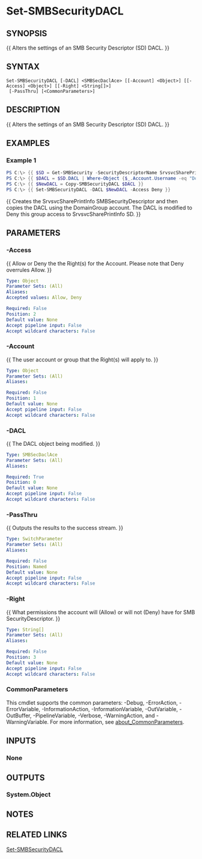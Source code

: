 ﻿---
external help file: SMBSecurity-help.xml
Module Name: SMBSecurity
online version:
schema: 2.0.0
---

# Set-SMBSecurityDACL

## SYNOPSIS
{{ Alters the settings of an SMB Security Descriptor (SD) DACL. }}

## SYNTAX

```
Set-SMBSecurityDACL [-DACL] <SMBSecDaclAce> [[-Account] <Object>] [[-Access] <Object>] [[-Right] <String[]>]
 [-PassThru] [<CommonParameters>]
```

## DESCRIPTION
{{ Alters the settings of an SMB Security Descriptor (SD) DACL. }}

## EXAMPLES

### Example 1
```powershell
PS C:\> {{ $SD = Get-SMBSecurity -SecurityDescriptorName SrvsvcSharePrintInfo }}
PS C:\> {{ $DACL = $SD.DACL | Where-Object {$_.Account.Username -eq "DomianGroup"} }}
PS C:\> {{ $NewDACL = Copy-SMBSecurityDACL $DACL }}
PS C:\> {{ Set-SMBSecurityDACL -DACL $NewDACL -Access Deny }}
```

{{ Creates the SrvsvcSharePrintInfo SMBSecurityDescriptor and then copies the DACL using the DomainGroup account. The DACL is modified to Deny this group access to SrvsvcSharePrintInfo SD. }}

## PARAMETERS

### -Access
{{ Allow or Deny the the Right(s) for the Account. Please note that Deny overrules Allow. }}

```yaml
Type: Object
Parameter Sets: (All)
Aliases:
Accepted values: Allow, Deny

Required: False
Position: 2
Default value: None
Accept pipeline input: False
Accept wildcard characters: False
```

### -Account
{{ The user account or group that the Right(s) will apply to. }}

```yaml
Type: Object
Parameter Sets: (All)
Aliases:

Required: False
Position: 1
Default value: None
Accept pipeline input: False
Accept wildcard characters: False
```

### -DACL
{{ The DACL object being modified. }}

```yaml
Type: SMBSecDaclAce
Parameter Sets: (All)
Aliases:

Required: True
Position: 0
Default value: None
Accept pipeline input: False
Accept wildcard characters: False
```

### -PassThru
{{ Outputs the results to the success stream. }}

```yaml
Type: SwitchParameter
Parameter Sets: (All)
Aliases:

Required: False
Position: Named
Default value: None
Accept pipeline input: False
Accept wildcard characters: False
```

### -Right
{{ What permissions the account will (Allow) or will not (Deny) have for SMB SecurityDescriptor. }}

```yaml
Type: String[]
Parameter Sets: (All)
Aliases:

Required: False
Position: 3
Default value: None
Accept pipeline input: False
Accept wildcard characters: False
```

### CommonParameters
This cmdlet supports the common parameters: -Debug, -ErrorAction, -ErrorVariable, -InformationAction, -InformationVariable, -OutVariable, -OutBuffer, -PipelineVariable, -Verbose, -WarningAction, and -WarningVariable. For more information, see [about_CommonParameters](http://go.microsoft.com/fwlink/?LinkID=113216).

## INPUTS

### None

## OUTPUTS

### System.Object
## NOTES

## RELATED LINKS

[Set-SMBSecurityDACL](https://github.com/microsoft/SMBSecurity/wiki/Set%E2%80%90SMBSecurityDACL)